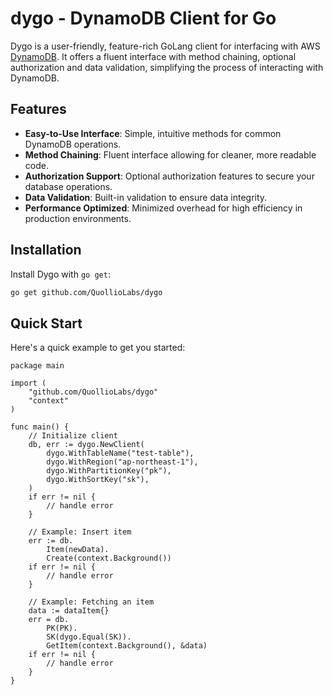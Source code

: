 # dygo - DynamoDB Client for Go

Dygo is a user-friendly, feature-rich GoLang client for interfacing with AWS [DynamoDB](https://aws.amazon.com/dynamodb/). It offers a fluent interface with method chaining, optional authorization and data validation, simplifying the process of interacting with DynamoDB.

## Features

- **Easy-to-Use Interface**: Simple, intuitive methods for common DynamoDB operations.
- **Method Chaining**: Fluent interface allowing for cleaner, more readable code.
- **Authorization Support**: Optional authorization features to secure your database operations.
- **Data Validation**: Built-in validation to ensure data integrity.
- **Performance Optimized**: Minimized overhead for high efficiency in production environments.

## Installation

Install Dygo with `go get`:

```bash
go get github.com/QuollioLabs/dygo
```

## Quick Start
Here's a quick example to get you started:

```golang
package main

import (
    "github.com/QuollioLabs/dygo"
    "context"
)

func main() {
    // Initialize client
    db, err := dygo.NewClient(
        dygo.WithTableName("test-table"),
        dygo.WithRegion("ap-northeast-1"),
        dygo.WithPartitionKey("pk"),
        dygo.WithSortKey("sk"),
	)
    if err != nil {
        // handle error
    }

    // Example: Insert item
    err := db.
        Item(newData).
        Create(context.Background())
    if err != nil {
        // handle error
    }

    // Example: Fetching an item
    data := dataItem{}
    err = db.
        PK(PK).
        SK(dygo.Equal(SK)).
        GetItem(context.Background(), &data)
    if err != nil {
        // handle error
    }
}
```
